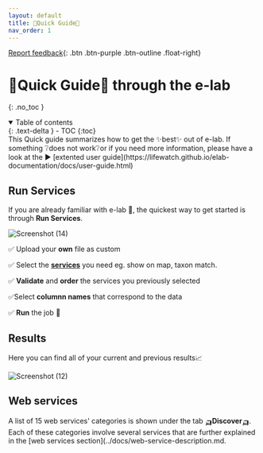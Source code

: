 ```yaml
---
layout: default
title: 🚀Quick Guide🚀
nav_order: 1
---
```

[Report feedback](https://github.com/lifewatch/elab-documentation/issues){: .btn .btn-purple .btn-outline .float-right}

# 🚀Quick Guide🚀 through the e-lab
{: .no_toc }


<details open markdown="block">
<summary>
    Table of contents
</summary>
  {: .text-delta }
- TOC
{:toc}
</details>
This Quick guide summarizes how to get the ✨best✨ out of e-lab. If something ❔does not work❔or if you need more information, please have a look at the ▶️ [extented user guide](https://lifewatch.github.io/elab-documentation/docs/user-guide.html)

## Run Services 
If you are already familiar with e-lab 🤝, the quickest way to get started is through **Run Services**. 

![Screenshot (14)](https://github.com/lifewatch/elab-documentation/assets/144227108/d071875b-fd77-48ef-8b06-b73dd72c6487)

✅ Upload your **own** file as custom 

✅ Select the [**services**](https://lifewatch.github.io/elab-documentation/docs/web-service-description.html) you need eg. show on map, taxon match. 

✅ **Validate** and **order** the services you previously selected 

✅Select **columnn names** that correspond to the data

✅ **Run** the job 🏃

## Results
Here you can find all of your current and previous results📈

![Screenshot (12)](https://github.com/lifewatch/elab-documentation/assets/144227108/87edce18-2c26-4e7b-ac36-15646ccc2fa7)

## Web services 
A list of 15 web services' categories is shown under the tab 🛺**Discover**🛺. Each of these categories involve several services that are further explained in the [web services section](../docs/web-service-description.md.
